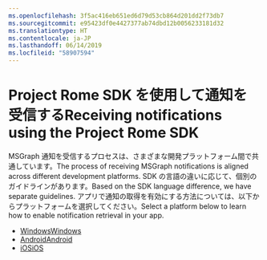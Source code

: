 ```yaml
---
ms.openlocfilehash: 3f5ac416eb651ed6d79d53cb864d201dd2f73db7
ms.sourcegitcommit: e95423df0e4427377ab74dbd12b0056233181d32
ms.translationtype: HT
ms.contentlocale: ja-JP
ms.lasthandoff: 06/14/2019
ms.locfileid: "58907594"
---
```

# <a name="receiving-notifications-using-the-project-rome-sdk"></a><span data-ttu-id="a1094-101">Project Rome SDK を使用して通知を受信する</span><span class="sxs-lookup"><span data-stu-id="a1094-101">Receiving notifications using the Project Rome SDK</span></span>

<span data-ttu-id="a1094-102">MSGraph 通知を受信するプロセスは、さまざまな開発プラットフォーム間で共通しています。</span><span class="sxs-lookup"><span data-stu-id="a1094-102">The process of receiving MSGraph notifications is aligned across different development platforms.</span></span> <span data-ttu-id="a1094-103">SDK の言語の違いに応じて、個別のガイドラインがあります。</span><span class="sxs-lookup"><span data-stu-id="a1094-103">Based on the SDK language difference, we have separate guidelines.</span></span> <span data-ttu-id="a1094-104">アプリで通知の取得を有効にする方法については、以下からプラットフォームを選択してください。</span><span class="sxs-lookup"><span data-stu-id="a1094-104">Select a platform below to learn how to enable notification retrieval in your app.</span></span>

* [<span data-ttu-id="a1094-105">Windows</span><span class="sxs-lookup"><span data-stu-id="a1094-105">Windows</span></span>](how-to-guide-for-windows.md)
* [<span data-ttu-id="a1094-106">Android</span><span class="sxs-lookup"><span data-stu-id="a1094-106">Android</span></span>](how-to-guide-for-android.md)
* [<span data-ttu-id="a1094-107">iOS</span><span class="sxs-lookup"><span data-stu-id="a1094-107">iOS</span></span>](how-to-guide-for-ios.md)